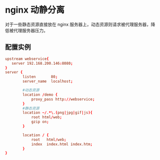 # nginx 动静分离

对于一些静态资源直接放在 nginx 服务器上，动态资源则请求被代理服务器，降低被代理服务器压力。

## 配置实例

```conf
upstream webservice{
   server 192.168.200.146:8080;
}
server {
        listen       80;
        server_name  localhost;

        #动态资源
        location /demo {
            proxy_pass http://webservice;
        }
        #静态资源
        location ~/.*\.(png|jpg|gif|js){
            root html/web;
            gzip on;
        }

        location / {
            root   html/web;
            index  index.html index.htm;
        }
}
```
